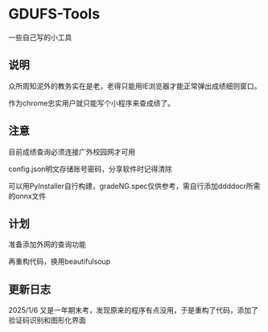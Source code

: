 # GDUFS-Tools

一些自己写的小工具

## 说明

众所周知泥外的教务实在是老，老得只能用IE浏览器才能正常弹出成绩细则窗口。

作为chrome忠实用户就只能写个小程序来查成绩了。

## 注意

目前成绩查询必须连接广外校园网才可用

config.json明文存储账号密码，分享软件时记得清除



可以用PyInstaller自行构建，gradeNG.spec仅供参考，需自行添加ddddocr所需的onnx文件

## 计划

准备添加外网的查询功能

再重构代码，换用beautifulsoup

## 更新日志

2025/1/6 又是一年期末考，发现原来的程序有点没用，于是重构了代码，添加了验证码识别和图形化界面
